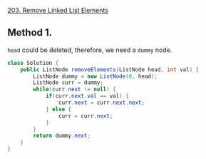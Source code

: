 [203. Remove Linked List Elements](https://leetcode.com/problems/remove-linked-list-elements/description/)


## Method 1.
`head` could be deleted, therefore, we need a `dummy` node.
```java
class Solution {
    public ListNode removeElements(ListNode head, int val) {
        ListNode dummy = new ListNode(0, head);
        ListNode curr = dummy;
        while(curr.next != null) {
            if(curr.next.val == val) {
                curr.next = curr.next.next;
            } else {
                curr = curr.next;
            }
        }
        return dummy.next;
    }
}
```
